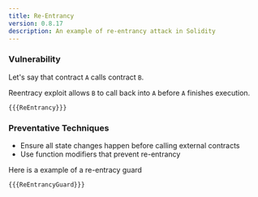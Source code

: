```yaml
---
title: Re-Entrancy
version: 0.8.17
description: An example of re-entrancy attack in Solidity
---
```


### Vulnerability

Let's say that contract `A` calls contract `B`.

Reentracy exploit allows `B` to call back into `A` before `A` finishes execution.

```solidity
{{{ReEntrancy}}}
```

### Preventative Techniques

- Ensure all state changes happen before calling external contracts
- Use function modifiers that prevent re-entrancy

Here is a example of a re-entracy guard

```solidity
{{{ReEntrancyGuard}}}
```
